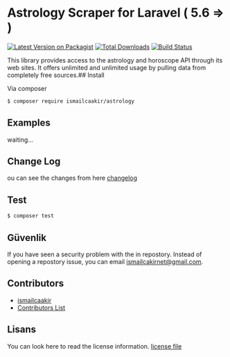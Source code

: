 # Astrology Scraper for Laravel ( 5.6  => )

[![Latest Version on Packagist][ico-version]][link-packagist]
[![Total Downloads][ico-downloads]][link-downloads]
[![Build Status][ico-travis]][link-travis]

This library provides access to the astrology and horoscope API through its web sites. It offers unlimited and unlimited usage by pulling data from completely free sources.## Install

Via composer

``` bash
$ composer require ismailcaakir/astrology
```

## Examples

waiting...


## Change Log

ou can see the changes from here [changelog](changelog.md)

## Test

``` bash
$ composer test
```

## Güvenlik

If you have seen a security problem with the in repostory. Instead of opening a repostory issue, you can email ismailcakirnet@gmail.com.

## Contributors

- [ismailcaakir][link-author]
- [Contributors List][link-contributors]

## Lisans

You can look here to read the license information. [license file](license.md) 

[ico-version]: https://img.shields.io/packagist/v/ismailcaakir/astrology.svg?style=flat-square
[ico-downloads]: https://img.shields.io/packagist/dt/ismailcaakir/astrology.svg?style=flat-square
[ico-travis]: https://img.shields.io/travis/ismailcaakir/astrology/master.svg?style=flat-square
[ico-styleci]: https://styleci.io/repos/12345678/shield

[link-packagist]: https://packagist.org/packages/ismailcaakir/astrology
[link-downloads]: https://packagist.org/packages/ismailcaakir/astrology
[link-travis]: https://travis-ci.org/ismailcaakir/astrology
[link-styleci]: https://styleci.io/repos/12345678
[link-author]: https://github.com/ismailcaakir
[link-contributors]: ../../contributors
